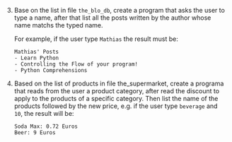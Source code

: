 3. Base on the list in file `the_blo_db`, create a program
   that asks the user to type a name, after that list all
   the posts written by the author whose name matchs the typed 
   name.

   For example, if the user type `Mathias` the result must be:

   ```
   Mathias' Posts
   - Learn Python
   - Controlling the Flow of your program!
   - Python Comprehensions
   ```
   
4. Based on the list of products in file the_supermarket, create
   a programa that reads from the user a product category, after read
   the discount to apply to the products of a specific category.
   Then list the name of the products followed by the new price, e.g.
   if the user type `beverage` and `10`, the result will be: 

   ```
   Soda Max: 0.72 Euros
   Beer: 9 Euros
   ```
